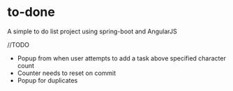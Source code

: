 # to-done

A simple to do list project using spring-boot and AngularJS


//TODO

- Popup from when user attempts to add a task above specified character count
- Counter needs to reset on commit
- Popup for duplicates

